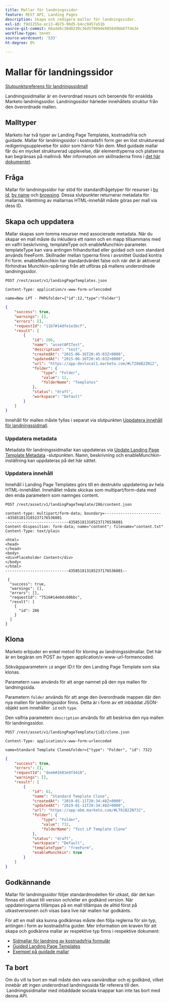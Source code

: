 ```yaml
---
title: Mallar för landningssidor
feature: REST API, Landing Pages
description: Skapa och redigera mallar för landningssidor.
exl-id: f9d1255e-ec13-4b75-96d5-b4cc9457a51b
source-git-commit: 66add4c38d0230c36d57009de985649bb67fde3e
workflow-type: tm+mt
source-wordcount: '533'
ht-degree: 0%

---
```


# Mallar för landningssidor

[Slutpunktsreferens för landningssidmall](https://developer.adobe.com/marketo-apis/api/asset/#tag/Landing-Page-Templates)

Landningssidmallar är en överordnad resurs och beroende för enskilda Marketo landningssidor. Landningssidor härleder innehållets struktur från den överordnade mallen.

## Malltyper

Marketo har två typer av Landing Page Templates, kostnadsfria och guidade. Mallar för landningssidor i kostnadsfri form ger en löst strukturerad redigeringsupplevelse för sidor som härrör från dem. Med guidade mallar får du en mycket strukturerad upplevelse, där elementtyperna och platserna kan begränsas på mallnivå. Mer information om skillnaderna finns i [det här dokumentet](https://experienceleague.adobe.com/en/docs/marketo/using/product-docs/demand-generation/landing-pages/understanding-landing-pages/understanding-free-form-vs-guided-landing-pages).

## Fråga

Mallar för landningssidor har stöd för standardfrågetyper för resurser i [by id](https://developer.adobe.com/marketo-apis/api/asset/#tag/Landing-Page-Templates/operation/getLandingPageTemplateByIdUsingGET), [by name](https://developer.adobe.com/marketo-apis/api/asset/#tag/Landing-Page-Templates/operation/getLandingPageTemplateByNameUsingGET) och [browsing](https://developer.adobe.com/marketo-apis/api/asset/#tag/Landing-Page-Templates/operation/getLandingPageTemplatesUsingGET). Dessa slutpunkter returnerar metadata för mallarna. Hämtning av mallarnas HTML-innehåll måste göras per mall via dess ID.

## Skapa och uppdatera

Mallar skapas som tomma resurser med associerade metadata. När du skapar en mall måste du inkludera ett namn och en mapp tillsammans med en valfri beskrivning, templateType och enableMunchkin-parameter. templateType kan vara antingen frihandsritad eller guidad och som standard används freeForm. Skillnader mellan typerna finns i avsnittet Guidad kontra Fri form. enableMunchkin har standardvärdet false och när det är aktiverat förhindras Munchkin-spårning från att utföras på mallens underordnade landningssidor.

```
POST /rest/asset/v1/landingPageTemplates.json
```

```
Content-Type: application/x-www-form-urlencoded
```

```
name=New LPT - PHP&folder={"id":12,"type":"Folder"}
```

```json
{
    "success": true,
    "warnings": [],
    "errors": [],
    "requestId": "11b7#14dfe1e3bcf",
    "result": [
        {
            "id": 286,
            "name": "assetAPITest",
            "description": "test",
            "createdAt": "2015-06-16T20:45:03Z+0000",
            "updatedAt": "2015-06-16T20:45:03Z+0000",
            "url": "https://app-devlocal1.marketo.com/#LT286B2ZN12",
            "folder": {
                "type": "Folder",
                "value": 12,
                "folderName": "Templates"
            },
            "status": "draft",
            "workspace": "Default"
        }
    ]
}
```

Innehåll för mallen måste fyllas i separat via slutpunkten [Uppdatera innehåll för landningssidmall](https://developer.adobe.com/marketo-apis/api/asset/#tag/Landing-Page-Templates/operation/updateLandingPageTemplateContentUsingPOST).

### Uppdatera metadata

Metadata för landningssidmallar kan uppdateras via [Update Landing Page Template Metadata](https://developer.adobe.com/marketo-apis/api/asset/#tag/Landing-Page-Templates/operation/updateLpTemplateUsingPOST) -slutpunkten. Namn, beskrivning och enableMunchkin-inställning kan uppdateras på det här sättet.

### Uppdatera innehåll

Innehåll i Landing Page Templates görs till en destruktiv uppdatering av hela HTML-innehållet. Innehållet måste skickas som multipart/form-data med den enda parametern som namnges content.

```
POST /rest/asset/v1/landingPageTemplate/286/content.json
```

```
content-type: multipart/form-data; boundary=--------------------------435851813185237176536801
----------------------------435851813185237176536801
Content-Disposition: form-data; name="content"; filename="content.txt"
Content-Type: text/plain

<html>
<head>
</head>
<body>
<div>Placeholder Content</div>
</body>
</html>
----------------------------435851813185237176536801--
```

```
 {
  "success": true,
  "warnings": [],
  "errors": [],
  "requestId": "7516#14e0dc60bbc",
  "result": [
    {
      "id": 286
    }
  ]
}
```

## Klona

Marketo erbjuder en enkel metod för kloning av landningssidmallar. Det här är en begäran om POST av typen application/x-www-url-formencoded.

Sökvägsparametern `id` anger ID:t för den Landing Page Template som ska klonas.

Parametern `name` används för att ange namnet på den nya mallen för landningssida.

Parametern `folder` används för att ange den överordnade mappen där den nya mallen för landningssidor finns. Detta är i form av ett inbäddat JSON-objekt som innehåller  `id` och `type`.

Den valfria parametern `description` används för att beskriva den nya mallen för landningssidor.

```
POST /rest/asset/v1/landingPageTemplate/{id}/clone.json
```

```
Content-Type: application/x-www-form-urlencoded
```

```
name=Standard Template Clone&folder={"type": "Folder", "id": 732}
```

```json
{
    "success": true,
    "errors": [],
    "requestId": "dee6#1683e9fd410",
    "warnings": [],
    "result": [
        {
            "id": 61,
            "name": "Standard Template Clone",
            "createdAt": "2019-01-11T20:34:48Z+0000",
            "updatedAt": "2019-01-11T20:34:48Z+0000",
            "url": "https://app-abm.marketo.com/#LT61B2ZN732",
            "folder": {
                "type": "Folder",
                "value": 732,
                "folderName": "Test LP Template Clone"
            },
            "status": "draft",
            "workspace": "Default",
            "templateType": "freeForm",
            "enableMunchkin": true
        }
    ]
}
```

## Godkännande

Mallar för landningssidor följer standardmodellen för utkast, där det kan finnas ett utkast till version och/eller en godkänd version. När uppdateringarna tillämpas på en mall tillämpas de alltid först på utkastversionen och visas bara live när mallen har godkänts.

För att en mall ska kunna godkännas måste den följa reglerna för sin typ, antingen i form av kostnadsfria guider. Mer information om kraven för att skapa och godkänna mallar av respektive typ finns i respektive dokument:

- [Sidmallar för landning av kostnadsfria formulär](https://experienceleague.adobe.com/en/docs/marketo/using/product-docs/demand-generation/landing-pages/landing-page-templates/create-a-free-form-landing-page-template)
- [Guided Landing Page Templates](https://experienceleague.adobe.com/en/docs/marketo/using/product-docs/demand-generation/landing-pages/landing-page-templates/create-a-guided-landing-page-template)
- [Exempel på guidade mallar](https://experienceleague.adobe.com/en/docs/marketo/using/product-docs/demand-generation/landing-pages/landing-page-templates/guided-landing-page-template-list)

## Ta bort

Om du vill ta bort en mall måste den vara oanvändbar och ej godkänd, vilket innebär att ingen underordnad landningssida får referera till den.  Landningssidmallar med inbäddade sociala knappar kan inte tas bort med denna API.
